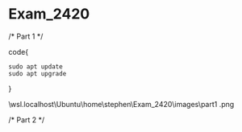 # Exam_2420


/* Part 1 */

code{

	sudo apt update 
	sudo apt upgrade


}

\\wsl.localhost\Ubuntu\home\stephen\Exam_2420\images\part1 .png


/* Part 2 */


